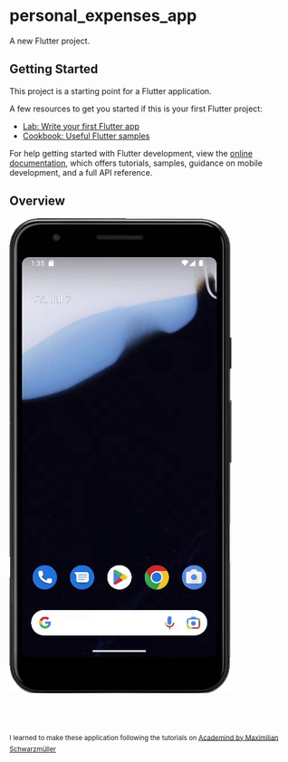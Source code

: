 # personal_expenses_app

A new Flutter project.

## Getting Started

This project is a starting point for a Flutter application.

A few resources to get you started if this is your first Flutter project:

- [Lab: Write your first Flutter app](https://docs.flutter.dev/get-started/codelab)
- [Cookbook: Useful Flutter samples](https://docs.flutter.dev/cookbook)

For help getting started with Flutter development, view the
[online documentation](https://docs.flutter.dev/), which offers tutorials,
samples, guidance on mobile development, and a full API reference.

## Overview

![](https://github.com/DenisaXXIV/FMI-UniTBv/blob/master/Courses/Udemy/FlutterDart-TheCompleteGuide/resources/personal_expenses_app.gif?raw=true)

<br>

<br>

<sub>I learned to make these application following the tutorials on [Academind by Maximilian Schwarzmüller](https://www.udemy.com/course/learn-flutter-dart-to-build-ios-android-apps/)</sub>
